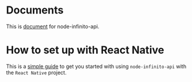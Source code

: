 # Documents
This is [document](./document.md) for node-infinito-api.

# How to set up with React Native

This is a [simple guide](./config-react-native.md) to get you started with using `node-infinito-api` with the `React Native` project.